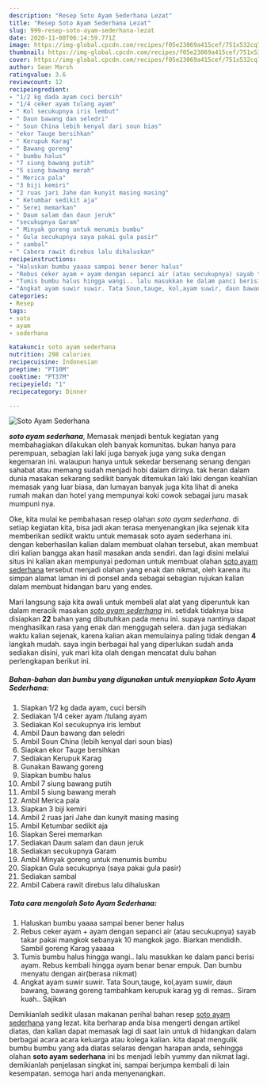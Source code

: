 ```yaml
---
description: "Resep Soto Ayam Sederhana Lezat"
title: "Resep Soto Ayam Sederhana Lezat"
slug: 999-resep-soto-ayam-sederhana-lezat
date: 2020-11-08T06:14:59.771Z
image: https://img-global.cpcdn.com/recipes/f05e23069a415cef/751x532cq70/soto-ayam-sederhana-foto-resep-utama.jpg
thumbnail: https://img-global.cpcdn.com/recipes/f05e23069a415cef/751x532cq70/soto-ayam-sederhana-foto-resep-utama.jpg
cover: https://img-global.cpcdn.com/recipes/f05e23069a415cef/751x532cq70/soto-ayam-sederhana-foto-resep-utama.jpg
author: Sean Marsh
ratingvalue: 3.6
reviewcount: 12
recipeingredient:
- "1/2 kg dada ayam cuci bersih"
- "1/4 ceker ayam tulang ayam"
- " Kol secukupnya iris lembut"
- " Daun bawang dan seledri"
- " Soun China lebih kenyal dari soun bias"
- "ekor Tauge bersihkan"
- " Kerupuk Karag"
- " Bawang goreng"
- " bumbu halus"
- "7 siung bawang putih"
- "5 siung bawang merah"
- " Merica pala"
- "3 biji kemiri"
- "2 ruas jari Jahe dan kunyit masing masing"
- " Ketumbar sedikit aja"
- " Serei memarkan"
- " Daum salam dan daun jeruk"
- "secukupnya Garam"
- " Minyak goreng untuk menumis bumbu"
- " Gula secukupnya saya pakai gula pasir"
- " sambal"
- " Cabera rawit direbus lalu dihaluskan"
recipeinstructions:
- "Haluskan bumbu yaaaa sampai bener bener halus"
- "Rebus ceker ayam + ayam dengan sepanci air (atau secukupnya) sayab takar pakai mangkok sebanyak 10 mangkok jago. Biarkan mendidih. Sambil goreng Karag yaaaaa"
- "Tumis bumbu halus hingga wangi.. lalu masukkan ke dalam panci berisi ayam. Rebus kembali hingga ayam benar benar empuk. Dan bumbu menyatu dengan air(berasa nikmat)"
- "Angkat ayam suwir suwir. Tata Soun,tauge, kol,ayam suwir, daun bawang, bawang goreng tambahkam kerupuk karag yg di remas.. Siram kuah.. Sajikan"
categories:
- Resep
tags:
- soto
- ayam
- sederhana

katakunci: soto ayam sederhana 
nutrition: 298 calories
recipecuisine: Indonesian
preptime: "PT10M"
cooktime: "PT37M"
recipeyield: "1"
recipecategory: Dinner

---
```



![Soto Ayam Sederhana](https://img-global.cpcdn.com/recipes/f05e23069a415cef/751x532cq70/soto-ayam-sederhana-foto-resep-utama.jpg)

<b><i>soto ayam sederhana</i></b>, Memasak menjadi bentuk kegiatan yang membahagiakan dilakukan oleh banyak komunitas. bukan hanya para perempuan, sebagian laki laki juga banyak juga yang suka dengan kegemaran ini. walaupun hanya untuk sekedar bersenang senang dengan sahabat atau memang sudah menjadi hobi dalam dirinya. tak heran dalam dunia masakan sekarang sedikit banyak ditemukan laki laki dengan keahlian memasak yang luar biasa, dan lumayan banyak juga kita lihat di aneka rumah makan dan hotel yang mempunyai koki cowok sebagai juru masak mumpuni nya.



Oke, kita mulai ke pembahasan resep olahan <i>soto ayam sederhana</i>. di setiap kegiatan kita, bisa jadi akan terasa menyenangkan jika sejenak kita memberikan sedikit waktu untuk memasak soto ayam sederhana ini. dengan keberhasilan kalian dalam membuat olahan tersebut, akan membuat diri kalian bangga akan hasil masakan anda sendiri. dan lagi disini melalui situs ini kalian akan mempunyai pedoman untuk membuat olahan <u>soto ayam sederhana</u> tersebut menjadi olahan yang enak dan nikmat, oleh karena itu simpan alamat laman ini di ponsel anda sebagai sebagian rujukan kalian dalam membuat hidangan baru yang endes.


Mari langsung saja kita awali untuk membeli alat alat yang diperuntuk kan dalam meracik masakan <u><i>soto ayam sederhana</i></u> ini. setidak tidaknya bisa disiapkan <b>22</b> bahan yang dibutuhkan pada menu ini. supaya nantinya dapat menghasilkan rasa yang enak dan menggugah selera. dan juga sediakan waktu kalian sejenak, karena kalian akan memulainya paling tidak dengan <b>4</b> langkah mudah. saya ingin berbagai hal yang diperlukan sudah anda sediakan disini, yuk mari kita olah dengan mencatat dulu bahan perlengkapan berikut ini.

<!--inarticleads1-->

##### Bahan-bahan dan bumbu yang digunakan untuk menyiapkan Soto Ayam Sederhana:

1. Siapkan 1/2 kg dada ayam, cuci bersih
1. Sediakan 1/4 ceker ayam /tulang ayam
1. Sediakan  Kol secukupnya iris lembut
1. Ambil  Daun bawang dan seledri
1. Ambil  Soun China (lebih kenyal dari soun bias)
1. Siapkan ekor Tauge bersihkan
1. Sediakan  Kerupuk Karag
1. Gunakan  Bawang goreng
1. Siapkan  bumbu halus
1. Ambil 7 siung bawang putih
1. Ambil 5 siung bawang merah
1. Ambil  Merica pala
1. Siapkan 3 biji kemiri
1. Ambil 2 ruas jari Jahe dan kunyit masing masing
1. Ambil  Ketumbar sedikit aja
1. Siapkan  Serei memarkan
1. Sediakan  Daum salam dan daun jeruk
1. Sediakan secukupnya Garam
1. Ambil  Minyak goreng untuk menumis bumbu
1. Siapkan  Gula secukupnya (saya pakai gula pasir)
1. Sediakan  sambal
1. Ambil  Cabera rawit direbus lalu dihaluskan




<!--inarticleads2-->

##### Tata cara mengolah Soto Ayam Sederhana:

1. Haluskan bumbu yaaaa sampai bener bener halus
1. Rebus ceker ayam + ayam dengan sepanci air (atau secukupnya) sayab takar pakai mangkok sebanyak 10 mangkok jago. Biarkan mendidih. Sambil goreng Karag yaaaaa
1. Tumis bumbu halus hingga wangi.. lalu masukkan ke dalam panci berisi ayam. Rebus kembali hingga ayam benar benar empuk. Dan bumbu menyatu dengan air(berasa nikmat)
1. Angkat ayam suwir suwir. Tata Soun,tauge, kol,ayam suwir, daun bawang, bawang goreng tambahkam kerupuk karag yg di remas.. Siram kuah.. Sajikan




Demikianlah sedikit ulasan makanan perihal bahan resep <u>soto ayam sederhana</u> yang lezat. kita berharap anda bisa mengerti dengan artikel diatas, dan kalian dapat memasak lagi di saat lain untuk di hidangkan dalam berbagai acara acara keluarga atau kolega kalian. kita dapat mengulik bumbu bumbu yang ada diatas selaras dengan harapan anda, sehingga olahan <b>soto ayam sederhana</b> ini bs menjadi lebih yummy dan nikmat lagi. demikianlah penjelasan singkat ini, sampai berjumpa kembali di lain kesempatan. semoga hari anda menyenangkan.
